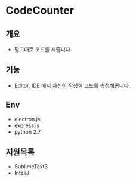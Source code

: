 # CodeCounter
## 개요
 - 말그대로 코드를 세줍니다.
## 기능
 - Editor, IDE 에서 자신이 작성한 코드를 측정해줍니다.
## Env
 - electron.js
 - express.js
 - python 2.7
## 지원목록
 - SublimeText3
 - InteliJ 
